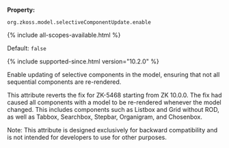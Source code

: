 **Property:**

`org.zkoss.model.selectiveComponentUpdate.enable`

{% include all-scopes-available.html  %}

Default:  `false`

{% include supported-since.html version="10.2.0" %}

Enable updating of selective components in the model, ensuring that not
all sequential components are re-rendered.

This attribute reverts the fix for ZK-5468 starting from ZK 10.0.0. The
fix had caused all components with a model to be re-rendered whenever
the model changed. This includes components such as Listbox and Grid
without ROD, as well as Tabbox, Searchbox, Stepbar, Organigram, and
Chosenbox.

Note: This attribute is designed exclusively for backward compatibility
and is not intended for developers to use for other purposes.
